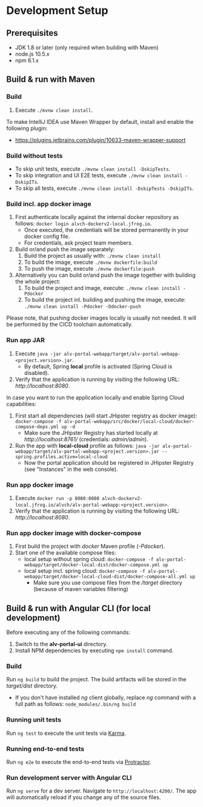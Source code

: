 # Development Setup

## Prerequisites

* JDK 1.8 or later (only required when building with Maven)
* node.js 10.5.x
* npm 6.1.x

## Build & run with Maven

### Build

1. Execute `./mvnw clean install`.

To make IntelliJ IDEA use Maven Wrapper by default, install and enable the following plugin:
* https://plugins.jetbrains.com/plugin/10633-maven-wrapper-support

### Build without tests

* To skip unit tests, execute `./mvnw clean install -DskipTests`.
* To skip integration and UI E2E tests, execute `./mvnw clean install -DskipITs`.
* To skip all tests, execute `./mvnw clean install -DskipTests -DskipITs`.

### Build incl. app docker image

1. First authenticate locally against the internal docker repository as follows: `docker login alvch-dockerv2-local.jfrog.io`.
    * Once executed, the credentials will be stored permanently in your docker config file.
    * For credentials, ask project team members.
1. Build or/and push the image separately:
    1. Build the project as usually with: `./mvnw clean install` 
    1. To build the image, execute `./mvnw dockerfile:build`
    1. To push the image, execute `./mvnw dockerfile:push`
1. Alternatively you can build or/and push the image together with building the whole project:
    1. To build the project and image, execute: `./mvnw clean install -Pdocker`
    1. To build the project inl. building and pushing the image, execute: `./mvnw clean install -Pdocker -Ddocker-push`

Please note, that pushing docker images locally is usually not needed. It will be performed by the CICD toolchain automatically.

### Run app JAR

1. Execute `java -jar alv-portal-webapp/target/alv-portal-webapp-<project.version>.jar`.
    * By default, Spring **local** profile is activated (Spring Cloud is disabled).     
1. Verify that the application is running by visiting the following URL: _http://localhost:8080_.

In case you want to run the application locally and enable Spring Cloud capabilities:
1. First start all dependencies (will start JHipster registry as docker image): `docker-compose -f alv-portal-webapp/src/docker/local-cloud/docker-compose-deps.yml up -d`
    * Make sure the JHipster Registry has started locally at _http://localhost:8761/_ (credentials: _admin/admin_).
1. Run the app with **local-cloud** profile as follows: `java -jar alv-portal-webapp/target/alv-portal-webapp-<project.version>.jar --spring.profiles.active=local-cloud`
    * Now the portal application should be registered in JHipster Registry (see "Instances" in the web console).

### Run app docker image

1. Execute `docker run -p 8080:8080 alvch-dockerv2-local.jfrog.io/alvch/alv-portal-webapp:<project.version>`.   
1. Verify that the application is running by visiting the following URL: _http://localhost:8080_.

### Run app docker image with docker-compose

1. First build the project with _docker_ Maven profile (_-Pdocker_).
1. Start one of the available compose files:
    * local setup without spring cloud: `docker-compose -f alv-portal-webapp/target/docker-local-dist/docker-compose.yml up`
    * local setup incl. spring cloud: `docker-compose -f alv-portal-webapp/target/docker-local-cloud-dist/docker-compose-all.yml up`
         * Make sure you use compose files from the _/target_ directory (because of maven variables filtering)

## Build & run with Angular CLI (for local development) 

Before executing any of the following commands:
1. Switch to the **alv-portal-ui** directory.
1. Install NPM dependencies by executing `npm install` command.

### Build

Run `ng build` to build the project. The build artifacts will be stored in the _target/dist_ directory.
* If you don't have installed _ng_ client globally, replace _ng_ command with a full path as follows: `node_modules/.bin/ng build`

### Running unit tests

Run `ng test` to execute the unit tests via [Karma](https://karma-runner.github.io).

### Running end-to-end tests

Run `ng e2e` to execute the end-to-end tests via [Protractor](http://www.protractortest.org/).

### Run development server with Angular CLI

Run `ng serve` for a dev server. Navigate to `http://localhost:4200/`. The app will automatically reload if you change any of the source files.
